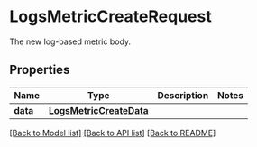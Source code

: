 # LogsMetricCreateRequest

The new log-based metric body.
## Properties
Name | Type | Description | Notes
------------ | ------------- | ------------- | -------------
**data** | [**LogsMetricCreateData**](LogsMetricCreateData.md) |  | 

[[Back to Model list]](README.md#documentation-for-models) [[Back to API list]](README.md#documentation-for-api-endpoints) [[Back to README]](README.md)


